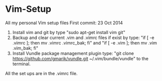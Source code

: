 Vim-Setup
=========

All my personal Vim setup files
First commit: 23 Oct 2014

1. Install vim and git by type "sudo apt-get install vim git"
2. Backup and clear current .vim and .vimrc files if exist by type:
        "if [ -e .vimrc ]; then mv .vimrc .vimrc_bak; fi"
    and "if [ -e .vim ]; then mv .vim .vim_bak; fi"
3. Install Vundle package management plugin
   type: "git clone https://github.com/gmarik/vundle.git ~/.vim/bundle/vundle" to the terminal.

All the set ups are in the .vimrc file.
